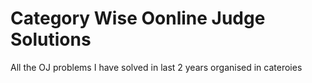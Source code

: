 # Category Wise Oonline Judge Solutions
 All the OJ problems I have solved in last 2 years organised in cateroies
